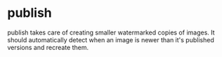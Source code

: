 # publish

publish takes care of creating smaller watermarked copies of images.
It should automatically detect when an image is newer than it's published versions and recreate them.
